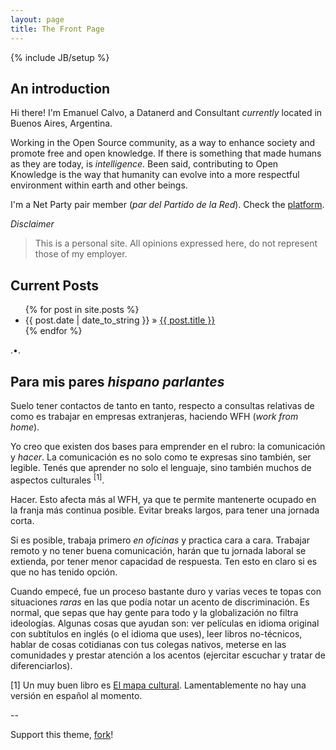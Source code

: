 ```yaml
---
layout: page
title: The Front Page
---
```


{% include JB/setup %}

## An introduction

Hi there! I'm Emanuel Calvo, a Datanerd and Consultant _currently_ located in
Buenos Aires, Argentina.

Working in the Open Source community, as a way to enhance society and promote
free and open knowledge. If there is something that made humans as they are today,
is _intelligence_. Been said, contributing to Open Knowledge is the way that
humanity can evolve into a more respectful environment within earth and other beings.

I'm a Net Party pair member (_par del Partido de la Red_). Check the [platform](https://docs.partidodelared.org).


_Disclaimer_

> This is a personal site. All opinions expressed here, do not represent those of my employer.


## Current Posts

<ul class="posts">
  {% for post in site.posts %}
    <li><span>{{ post.date | date_to_string }}</span> &raquo; <a href="{{ BASE_PATH }}{{ post.url }}">{{ post.title }}</a></li>
  {% endfor %}
</ul>
.•.

## Para mis pares _hispano parlantes_

Suelo tener contactos de tanto en tanto, respecto a consultas relativas de como
es trabajar en empresas extranjeras, haciendo WFH (_work from home_).

Yo creo que existen dos bases para emprender en el rubro: la comunicación
y _hacer_. La comunicación es no solo como te expresas sino también, ser
legible. Tenés que aprender no solo el lenguaje, sino también muchos de aspectos culturales
<sup>[1]</sup>.

Hacer. Esto afecta más al WFH, ya que te permite mantenerte ocupado en la franja
más continua posible. Evitar breaks largos, para tener una jornada corta.

Si es posible, trabaja primero _en oficinas_ y practica cara a cara. Trabajar remoto
y no tener buena comunicación, harán que tu jornada laboral se extienda, por tener
menor capacidad de respuesta. Ten esto en claro si es que no has tenido opción.

Cuando empecé, fue un proceso bastante duro y varias veces te topas con situaciones
_raras_ en las que podía notar un acento de discriminación. Es normal, que sepas
que hay gente para todo y la globalización no filtra ideologías. Algunas cosas que ayudan
son: ver películas en idioma original con subtítulos en inglés (o el idioma que uses), leer libros no-técnicos, hablar de cosas cotidianas con tus colegas nativos, meterse en las comunidades
y prestar atención a los acentos (ejercitar escuchar y tratar de diferenciarlos).


[1] Un muy buen libro es [El mapa cultural](http://erinmeyer.com/book/). Lamentablemente
no hay una versión en español al momento.


--

Support this theme, [fork](http://github.com/plusjade/jekyll-bootstrap)!
